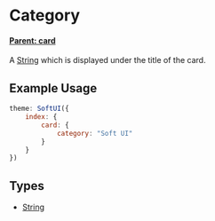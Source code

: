 # Category
#### **[Parent: card](/docs/index/card/)**

A [String](https://developer.mozilla.org/en-US/docs/Web/JavaScript/Reference/Global_Objects/String) which is displayed under the title of the card.

## Example Usage
```js
theme: SoftUI({
    index: {
        card: {
            category: "Soft UI"
        }
    }
})
```

## Types
- [String](https://developer.mozilla.org/en-US/docs/Web/JavaScript/Reference/Global_Objects/String)